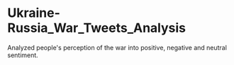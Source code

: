 # Ukraine-Russia_War_Tweets_Analysis
Analyzed people's perception of the war into positive, negative and neutral sentiment.
